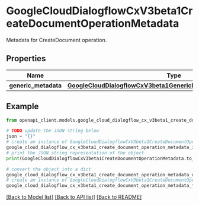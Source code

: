 # GoogleCloudDialogflowCxV3beta1CreateDocumentOperationMetadata

Metadata for CreateDocument operation.

## Properties

Name | Type | Description | Notes
------------ | ------------- | ------------- | -------------
**generic_metadata** | [**GoogleCloudDialogflowCxV3beta1GenericKnowledgeOperationMetadata**](GoogleCloudDialogflowCxV3beta1GenericKnowledgeOperationMetadata.md) |  | [optional] 

## Example

```python
from openapi_client.models.google_cloud_dialogflow_cx_v3beta1_create_document_operation_metadata import GoogleCloudDialogflowCxV3beta1CreateDocumentOperationMetadata

# TODO update the JSON string below
json = "{}"
# create an instance of GoogleCloudDialogflowCxV3beta1CreateDocumentOperationMetadata from a JSON string
google_cloud_dialogflow_cx_v3beta1_create_document_operation_metadata_instance = GoogleCloudDialogflowCxV3beta1CreateDocumentOperationMetadata.from_json(json)
# print the JSON string representation of the object
print(GoogleCloudDialogflowCxV3beta1CreateDocumentOperationMetadata.to_json())

# convert the object into a dict
google_cloud_dialogflow_cx_v3beta1_create_document_operation_metadata_dict = google_cloud_dialogflow_cx_v3beta1_create_document_operation_metadata_instance.to_dict()
# create an instance of GoogleCloudDialogflowCxV3beta1CreateDocumentOperationMetadata from a dict
google_cloud_dialogflow_cx_v3beta1_create_document_operation_metadata_from_dict = GoogleCloudDialogflowCxV3beta1CreateDocumentOperationMetadata.from_dict(google_cloud_dialogflow_cx_v3beta1_create_document_operation_metadata_dict)
```
[[Back to Model list]](../README.md#documentation-for-models) [[Back to API list]](../README.md#documentation-for-api-endpoints) [[Back to README]](../README.md)


